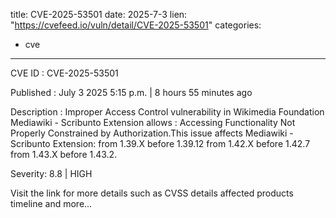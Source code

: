  
title: CVE-2025-53501
date: 2025-7-3
lien: "https://cvefeed.io/vuln/detail/CVE-2025-53501"
categories:
  - cve
---

CVE ID : CVE-2025-53501

Published :  July 3
2025
5:15 p.m. | 8 hours
55 minutes ago

Description : Improper Access Control vulnerability in Wikimedia Foundation Mediawiki - Scribunto Extension allows : Accessing Functionality Not Properly Constrained by Authorization.This issue affects Mediawiki - Scribunto Extension: from 1.39.X before 1.39.12
from 1.42.X before 1.42.7
from 1.43.X before 1.43.2.

Severity: 8.8 | HIGH

Visit the link for more details
such as CVSS details
affected products
timeline
and more...
